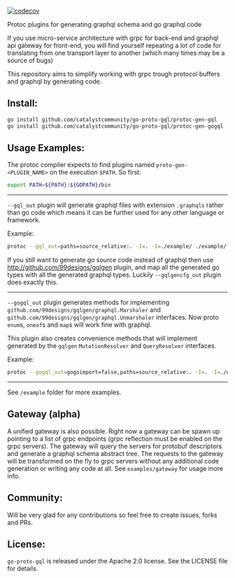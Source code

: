[![codecov](https://codecov.io/gh/danielvladco/go-proto-gql/branch/refactor-and-e2e-tests/graph/badge.svg?token=L3N8kUGpGV)](https://codecov.io/gh/danielvladco/go-proto-gql)

Protoc plugins for generating graphql schema and go graphql code

If you use micro-service architecture with grpc for back-end and graphql api gateway for front-end, you will find yourself
repeating a lot of code for translating from one transport layer to another (which many times may be a source of bugs)

This repository aims to simplify working with grpc trough protocol buffers and graphql by generating code.

Install:
-

```sh
go install github.com/catalystcommunity/go-proto-gql/protoc-gen-gql
go install github.com/catalystcommunity/go-proto-gql/protoc-gen-gogql
```

Usage Examples:
-
The protoc compiler expects to find plugins named `proto-gen-<PLUGIN_NAME>` on the execution `$PATH`. So first:

```sh
export PATH=${PATH}:${GOPATH}/bin
```

---
`--gql_out` plugin will generate graphql files with extension `.graphqls` 
rather than go code which means it can be further used for any other language or framework.

Example: 
```sh
protoc --gql_out=paths=source_relative:. -I=. -I=./example/ ./example/*.proto
```

If you still want to generate go source code instead of graphql then use 
http://github.com/99designs/gqlgen plugin, and map all the generated go types with all the generated graphql types. 
Luckily `--gqlgencfg_out` plugin does exactly this. 

---
`--gogql_out` plugin generates methods for implementing
`github.com/99designs/gqlgen/graphql.Marshaler` and `github.com/99designs/gqlgen/graphql.Unmarshaler` interfaces. Now proto `enum`s, `oneof`s and `map`s will work fine with graphql. 

This plugin also creates convenience methods that will implement generated by the `gqlgen` `MutationResolver` and `QueryResolver` interfaces.

Example:
```sh
protoc --gogql_out=gogoimport=false,paths=source_relative:. -I=. -I=./example/ ./example/*.proto
``` 

---
See `/example` folder for more examples.

## Gateway (alpha)
A unified gateway is also possible. Right now a gateway can be spawn up 
pointing to a list of grpc endpoints (grpc reflection must be enabled on the grpc servers).
The gateway will query the servers for protobuf descriptors and generate a graphql schema abstract tree.
The requests to the gateway will be transformed on the fly to grpc servers without any additional code generation 
or writing any code at all. See `examples/gateway` for usage more info. 

## Community:
Will be very glad for any contributions so feel free to create issues, forks and PRs.

## License:

`go-proto-gql` is released under the Apache 2.0 license. See the LICENSE file for details.
